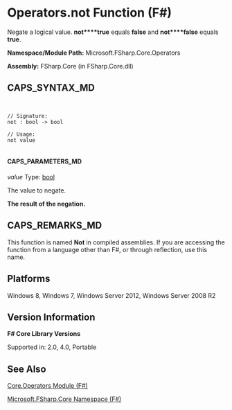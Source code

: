 # Operators.not Function (F#)

Negate a logical value. **not****true** equals **false** and **not****false** equals **true**.

**Namespace/Module Path:** Microsoft.FSharp.Core.Operators

**Assembly:** FSharp.Core (in FSharp.Core.dll)


## CAPS_SYNTAX_MD



```


// Signature:
not : bool -> bool

// Usage:
not value


```



#### CAPS_PARAMETERS_MD
*value*
Type: [bool](http://msdn.microsoft.com/en-us/library/89c0cf9c-49ce-4207-a3be-555851a67dd5)


The value to negate.



**The result of the negation.**
## CAPS_REMARKS_MD
This function is named **Not** in compiled assemblies. If you are accessing the function from a language other than F#, or through reflection, use this name.


## Platforms
Windows 8, Windows 7, Windows Server 2012, Windows Server 2008 R2


## Version Information
**F# Core Library Versions**

Supported in: 2.0, 4.0, Portable




## See Also
[Core.Operators Module &#40;F&#35;&#41;](Core.Operators+Module+%28F%23%29.md)

[Microsoft.FSharp.Core Namespace &#40;F&#35;&#41;](Microsoft.FSharp.Core+Namespace+%28F%23%29.md)

